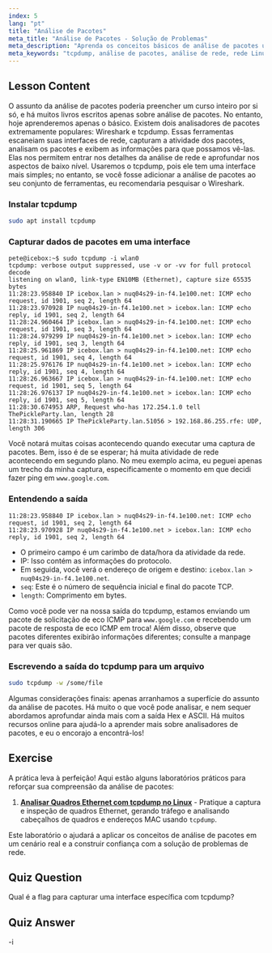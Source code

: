```yaml
---
index: 5
lang: "pt"
title: "Análise de Pacotes"
meta_title: "Análise de Pacotes - Solução de Problemas"
meta_description: "Aprenda os conceitos básicos de análise de pacotes usando tcpdump. Entenda o tráfego de rede, capture dados e interprete a saída com este guia Linux para iniciantes."
meta_keywords: "tcpdump, análise de pacotes, análise de rede, rede Linux, tutorial para iniciantes, Wireshark, comandos Linux, tráfego de rede"
---
```


## Lesson Content

O assunto da análise de pacotes poderia preencher um curso inteiro por si só, e há muitos livros escritos apenas sobre análise de pacotes. No entanto, hoje aprenderemos apenas o básico. Existem dois analisadores de pacotes extremamente populares: Wireshark e tcpdump. Essas ferramentas escaneiam suas interfaces de rede, capturam a atividade dos pacotes, analisam os pacotes e exibem as informações para que possamos vê-las. Elas nos permitem entrar nos detalhes da análise de rede e aprofundar nos aspectos de baixo nível. Usaremos o tcpdump, pois ele tem uma interface mais simples; no entanto, se você fosse adicionar a análise de pacotes ao seu conjunto de ferramentas, eu recomendaria pesquisar o Wireshark.

### Instalar tcpdump

```bash
sudo apt install tcpdump
```

### Capturar dados de pacotes em uma interface

```plaintext
pete@icebox:~$ sudo tcpdump -i wlan0
tcpdump: verbose output suppressed, use -v or -vv for full protocol decode
listening on wlan0, link-type EN10MB (Ethernet), capture size 65535 bytes
11:28:23.958840 IP icebox.lan > nuq04s29-in-f4.1e100.net: ICMP echo request, id 1901, seq 2, length 64
11:28:23.970928 IP nuq04s29-in-f4.1e100.net > icebox.lan: ICMP echo reply, id 1901, seq 2, length 64
11:28:24.960464 IP icebox.lan > nuq04s29-in-f4.1e100.net: ICMP echo request, id 1901, seq 3, length 64
11:28:24.979299 IP nuq04s29-in-f4.1e100.net > icebox.lan: ICMP echo reply, id 1901, seq 3, length 64
11:28:25.961869 IP icebox.lan > nuq04s29-in-f4.1e100.net: ICMP echo request, id 1901, seq 4, length 64
11:28:25.976176 IP nuq04s29-in-f4.1e100.net > icebox.lan: ICMP echo reply, id 1901, seq 4, length 64
11:28:26.963667 IP icebox.lan > nuq04s29-in-f4.1e100.net: ICMP echo request, id 1901, seq 5, length 64
11:28:26.976137 IP nuq04s29-in-f4.1e100.net > icebox.lan: ICMP echo reply, id 1901, seq 5, length 64
11:28:30.674953 ARP, Request who-has 172.254.1.0 tell ThePickleParty.lan, length 28
11:28:31.190665 IP ThePickleParty.lan.51056 > 192.168.86.255.rfe: UDP, length 306
```

Você notará muitas coisas acontecendo quando executar uma captura de pacotes. Bem, isso é de se esperar; há muita atividade de rede acontecendo em segundo plano. No meu exemplo acima, eu peguei apenas um trecho da minha captura, especificamente o momento em que decidi fazer ping em `www.google.com`.

### Entendendo a saída

```plaintext
11:28:23.958840 IP icebox.lan > nuq04s29-in-f4.1e100.net: ICMP echo request, id 1901, seq 2, length 64
11:28:23.970928 IP nuq04s29-in-f4.1e100.net > icebox.lan: ICMP echo reply, id 1901, seq 2, length 64
```

- O primeiro campo é um carimbo de data/hora da atividade da rede.
- IP: Isso contém as informações do protocolo.
- Em seguida, você verá o endereço de origem e destino: `icebox.lan > nuq04s29-in-f4.1e100.net`.
- `seq`: Este é o número de sequência inicial e final do pacote TCP.
- `length`: Comprimento em bytes.

Como você pode ver na nossa saída do tcpdump, estamos enviando um pacote de solicitação de eco ICMP para `www.google.com` e recebendo um pacote de resposta de eco ICMP em troca! Além disso, observe que pacotes diferentes exibirão informações diferentes; consulte a manpage para ver quais são.

### Escrevendo a saída do tcpdump para um arquivo

```bash
sudo tcpdump -w /some/file
```

Algumas considerações finais: apenas arranhamos a superfície do assunto da análise de pacotes. Há muito o que você pode analisar, e nem sequer abordamos aprofundar ainda mais com a saída Hex e ASCII. Há muitos recursos online para ajudá-lo a aprender mais sobre analisadores de pacotes, e eu o encorajo a encontrá-los!

## Exercise

A prática leva à perfeição! Aqui estão alguns laboratórios práticos para reforçar sua compreensão da análise de pacotes:

1. **[Analisar Quadros Ethernet com tcpdump no Linux](https://labex.io/pt/labs/linux-analyze-ethernet-frames-with-tcpdump-in-linux-592765)** - Pratique a captura e inspeção de quadros Ethernet, gerando tráfego e analisando cabeçalhos de quadros e endereços MAC usando `tcpdump`.

Este laboratório o ajudará a aplicar os conceitos de análise de pacotes em um cenário real e a construir confiança com a solução de problemas de rede.

## Quiz Question

Qual é a flag para capturar uma interface específica com tcpdump?

## Quiz Answer

-i
